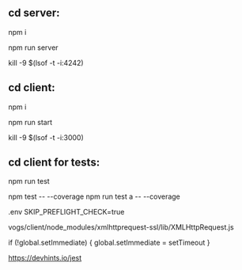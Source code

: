 ## cd server:
npm i 

npm run server

kill -9 $(lsof -t -i:4242)

## cd client:
npm i 

npm run start

kill -9 $(lsof -t -i:3000)

## cd client for tests:
npm run test

npm test -- --coverage
npm run test a -- --coverage

.env
SKIP_PREFLIGHT_CHECK=true

vogs/client/node_modules/xmlhttprequest-ssl/lib/XMLHttpRequest.js
 
if (!global.setImmediate) {
    global.setImmediate = setTimeout
}


https://devhints.io/jest